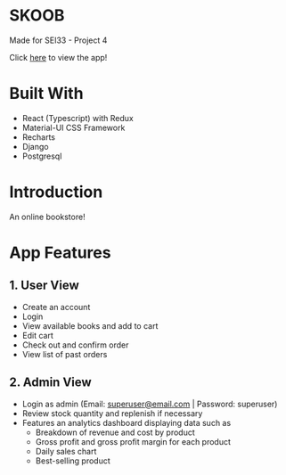 # SKOOB

Made for SEI33 - Project 4

Click [here](https://skooob.netlify.app) to view the app!

# Built With

- React (Typescript) with Redux
- Material-UI CSS Framework
- Recharts
- Django
- Postgresql

# Introduction

An online bookstore!

# App Features

## 1. User View
- Create an account
- Login
- View available books and add to cart
- Edit cart
- Check out and confirm order
- View list of past orders

## 2. Admin View
- Login as admin (Email: superuser@email.com | Password: superuser)
- Review stock quantity and replenish if necessary
- Features an analytics dashboard displaying data such as 
    - Breakdown of revenue and cost by product
    - Gross profit and gross profit margin for each product
    - Daily sales chart
    - Best-selling product
